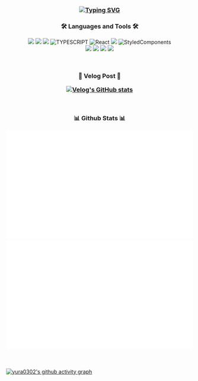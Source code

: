 <h3 align="center">

[![Typing SVG](https://readme-typing-svg.demolab.com?font=Fugaz+One&size=24&pause=1000&color=F7CE68&center=true&vCenter=true&multiline=true&width=435&lines=%E2%9D%A4%EF%B8%8F+Hi+there%2C++Good+to+see+you++%E2%9D%A4%EF%B8%8F)](https://git.io/typing-svg)
<br/>
<h3 align="center">🛠 Languages and Tools 🛠</h3>
<p align="center">
<img src ="https://img.shields.io/badge/HTML5-E34F26?style=for-the-badge&logo=html5&logoColor=white">
<img src="https://img.shields.io/badge/CSS3-1572B6?style=for-the-badge&logo=css3&logoColor=white">
<img src="https://img.shields.io/badge/JavaScript-F7DF1E?style=for-the-badge&logo=JavaScript&logoColor=white">
<img alt="TYPESCRIPT" src ="https://img.shields.io/badge/TypeScript-3178C6.svg?&style=for-the-badge&logo=TypeScript&logoColor=white"/>
<img alt="React" src ="https://img.shields.io/badge/React-61DAFB.svg?&style=for-the-badge&logo=React&logoColor=white">
<img src= "https://img.shields.io/badge/Tailwind_CSS-38B2AC?style=for-the-badge&logo=tailwind-css&logoColor=white">
<img alt="StyledComponents" src ="https://img.shields.io/badge/StyledComponents-DB7093.svg?&style=for-the-badge&logo=StyledComponents&logoColor=white"/>
<br>
<img src ="https://img.shields.io/badge/Figma-F24E1E?style=for-the-badge&logo=figma&logoColor=white">
<img src ="https://img.shields.io/badge/GITKRAKEN-179287.svg?&style=for-the-badge&logo=GITKRAKEN&logoColor=white"">
<img src ="https://img.shields.io/badge/Slack-4A154B?style=for-the-badge&logo=slack&logoColor=white">
<img src ="https://img.shields.io/badge/Notion-000000?style=for-the-badge&logo=notion&logoColor=white">
</p>
<br>
<h3 align="center">📗 Velog Post 📗
<p align="center">                                                                                                 
    
[![Velog's GitHub stats](https://velog-readme-stats.vercel.app/api?name=yura0302)](https://velog.io/@yura0302)                                                                                                                                               
</h3></p>                                                                                                  
<br>

<h3 align="center">📊 Github Stats 📊
<p align="center">
<a href='https://github.com/yura0302/github-stats-transparent'>
  
![](https://github.com/yura0302/github-stats-transparent/blob/output/generated/overview.svg)
![](https://github.com/yura0302/github-stats-transparent/blob/output/generated/languages.svg)
                 
</h3></p>
<br>
                 
[![yura0302's github activity graph](https://github-readme-activity-graph.cyclic.app/graph?username=yura0302&theme=github-compact)](https://github.com/yura0302/github-readme-activity-graph)
